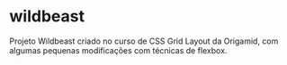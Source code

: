 # wildbeast
Projeto Wildbeast criado no curso de CSS Grid Layout da Origamid, com algumas pequenas modificações com técnicas de flexbox.
